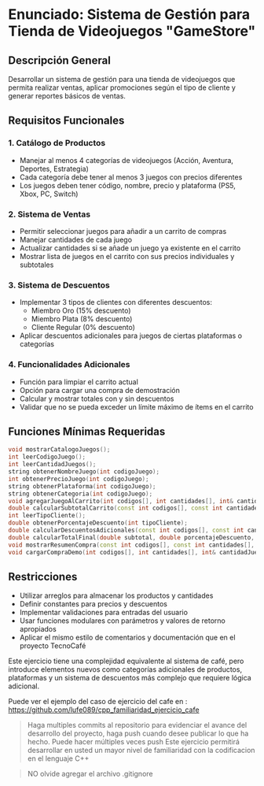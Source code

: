 # Enunciado: Sistema de Gestión para Tienda de Videojuegos "GameStore"

## Descripción General
Desarrollar un sistema de gestión para una tienda de videojuegos que permita realizar ventas, aplicar promociones según el tipo de cliente y generar reportes básicos de ventas.

## Requisitos Funcionales

### 1. Catálogo de Productos
- Manejar al menos 4 categorías de videojuegos (Acción, Aventura, Deportes, Estrategia)
- Cada categoría debe tener al menos 3 juegos con precios diferentes
- Los juegos deben tener código, nombre, precio y plataforma (PS5, Xbox, PC, Switch)

### 2. Sistema de Ventas
- Permitir seleccionar juegos para añadir a un carrito de compras
- Manejar cantidades de cada juego
- Actualizar cantidades si se añade un juego ya existente en el carrito
- Mostrar lista de juegos en el carrito con sus precios individuales y subtotales

### 3. Sistema de Descuentos
- Implementar 3 tipos de clientes con diferentes descuentos:
  - Miembro Oro (15% descuento)
  - Miembro Plata (8% descuento)
  - Cliente Regular (0% descuento)
- Aplicar descuentos adicionales para juegos de ciertas plataformas o categorías

### 4. Funcionalidades Adicionales
- Función para limpiar el carrito actual
- Opción para cargar una compra de demostración
- Calcular y mostrar totales con y sin descuentos
- Validar que no se pueda exceder un límite máximo de ítems en el carrito

## Funciones Mínimas Requeridas

```cpp
void mostrarCatalogoJuegos();
int leerCodigoJuego();
int leerCantidadJuegos();
string obtenerNombreJuego(int codigoJuego);
int obtenerPrecioJuego(int codigoJuego);
string obtenerPlataforma(int codigoJuego);
string obtenerCategoria(int codigoJuego);
void agregarJuegoAlCarrito(int codigos[], int cantidades[], int& cantidadJuegosRegistrados);
double calcularSubtotalCarrito(const int codigos[], const int cantidades[], int cantidadJuegosRegistrados);
int leerTipoCliente();
double obtenerPorcentajeDescuento(int tipoCliente);
double calcularDescuentosAdicionales(const int codigos[], const int cantidades[], int cantidadJuegosRegistrados);
double calcularTotalFinal(double subtotal, double porcentajeDescuento, double descuentosAdicionales);
void mostrarResumenCompra(const int codigos[], const int cantidades[], int cantidadJuegosRegistrados, double porcentajeDescuento);
void cargarCompraDemo(int codigos[], int cantidades[], int& cantidadJuegosRegistrados);
```

## Restricciones
- Utilizar arreglos para almacenar los productos y cantidades
- Definir constantes para precios y descuentos
- Implementar validaciones para entradas del usuario
- Usar funciones modulares con parámetros y valores de retorno apropiados
- Aplicar el mismo estilo de comentarios y documentación que en el proyecto TecnoCafé

Este ejercicio tiene una complejidad equivalente al sistema de café, pero introduce elementos nuevos como categorías adicionales de productos, plataformas y un sistema de descuentos más complejo que requiere lógica adicional.

Puede ver el ejemplo del caso de ejercicio del cafe en : https://github.com/lufe089/cpp_familiaridad_ejercicio_cafe

> Haga multiples commits al repositorio para evidenciar el avance del desarrollo del proyecto, haga push cuando desee publicar lo que ha hecho. Puede hacer múltiples veces push 
Este ejercicio permitirá desarrollar en usted un mayor nivel de familiaridad con la codificacion en el lenguaje C++

>NO olvide agregar el archivo .gitignore